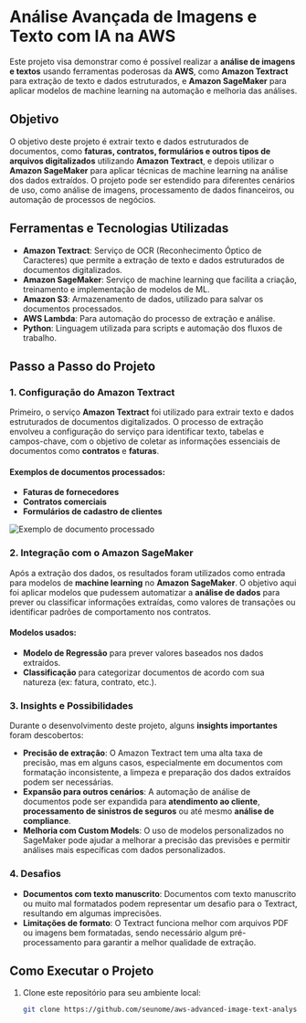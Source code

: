 # Análise Avançada de Imagens e Texto com IA na AWS

Este projeto visa demonstrar como é possível realizar a **análise de imagens e textos** usando ferramentas poderosas da **AWS**, como **Amazon Textract** para extração de texto e dados estruturados, e **Amazon SageMaker** para aplicar modelos de machine learning na automação e melhoria das análises.

## Objetivo

O objetivo deste projeto é extrair texto e dados estruturados de documentos, como **faturas, contratos, formulários e outros tipos de arquivos digitalizados** utilizando **Amazon Textract**, e depois utilizar o **Amazon SageMaker** para aplicar técnicas de machine learning na análise dos dados extraídos. O projeto pode ser estendido para diferentes cenários de uso, como análise de imagens, processamento de dados financeiros, ou automação de processos de negócios.

## Ferramentas e Tecnologias Utilizadas

- **Amazon Textract**: Serviço de OCR (Reconhecimento Óptico de Caracteres) que permite a extração de texto e dados estruturados de documentos digitalizados.
- **Amazon SageMaker**: Serviço de machine learning que facilita a criação, treinamento e implementação de modelos de ML.
- **Amazon S3**: Armazenamento de dados, utilizado para salvar os documentos processados.
- **AWS Lambda**: Para automação do processo de extração e análise.
- **Python**: Linguagem utilizada para scripts e automação dos fluxos de trabalho.

## Passo a Passo do Projeto

### 1. Configuração do Amazon Textract
Primeiro, o serviço **Amazon Textract** foi utilizado para extrair texto e dados estruturados de documentos digitalizados. O processo de extração envolveu a configuração do serviço para identificar texto, tabelas e campos-chave, com o objetivo de coletar as informações essenciais de documentos como **contratos** e **faturas**.

#### Exemplos de documentos processados:
- **Faturas de fornecedores**
- **Contratos comerciais**
- **Formulários de cadastro de clientes**

![Exemplo de documento processado](screenshot1.png)

### 2. Integração com o Amazon SageMaker
Após a extração dos dados, os resultados foram utilizados como entrada para modelos de **machine learning** no **Amazon SageMaker**. O objetivo aqui foi aplicar modelos que pudessem automatizar a **análise de dados** para prever ou classificar informações extraídas, como valores de transações ou identificar padrões de comportamento nos contratos.

#### Modelos usados:
- **Modelo de Regressão** para prever valores baseados nos dados extraídos.
- **Classificação** para categorizar documentos de acordo com sua natureza (ex: fatura, contrato, etc.).

### 3. Insights e Possibilidades
Durante o desenvolvimento deste projeto, alguns **insights importantes** foram descobertos:
- **Precisão de extração**: O Amazon Textract tem uma alta taxa de precisão, mas em alguns casos, especialmente em documentos com formatação inconsistente, a limpeza e preparação dos dados extraídos podem ser necessárias.
- **Expansão para outros cenários**: A automação de análise de documentos pode ser expandida para **atendimento ao cliente**, **processamento de sinistros de seguros** ou até mesmo **análise de compliance**.
- **Melhoria com Custom Models**: O uso de modelos personalizados no SageMaker pode ajudar a melhorar a precisão das previsões e permitir análises mais específicas com dados personalizados.

### 4. Desafios
- **Documentos com texto manuscrito**: Documentos com texto manuscrito ou muito mal formatados podem representar um desafio para o Textract, resultando em algumas imprecisões.
- **Limitações de formato**: O Textract funciona melhor com arquivos PDF ou imagens bem formatadas, sendo necessário algum pré-processamento para garantir a melhor qualidade de extração.

## Como Executar o Projeto

1. Clone este repositório para seu ambiente local:
   ```bash
   git clone https://github.com/seunome/aws-advanced-image-text-analysis.git
